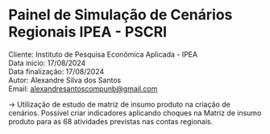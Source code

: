 
# Painel de Simulação de Cenários Regionais IPEA - PSCRI       


Cliente: Instituto de Pesquisa Econômica Aplicada - IPEA    
Data inicio: 17/08/2024                                     
Data finalização: 17/08/2024                                
Autor: Alexandre Silva dos Santos                           
Email: alexandresantoscompunb@gmail.com                     

-> Utilização de estudo de matriz de insumo produto na criação de cenários. Possível criar indicadores aplicando choques na 
Matriz de insumo produto para as 68 atividades previstas nas contas regionais. 
